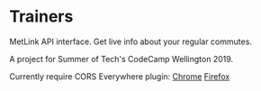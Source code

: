 # Trainers
MetLink API interface. Get live info about your regular commutes.

A project for Summer of Tech's CodeCamp Wellington 2019.

Currently require CORS Everywhere plugin:
[Chrome](https://chrome.google.com/webstore/detail/allow-control-allow-origi/nlfbmbojpeacfghkpbjhddihlkkiljbi)
[Firefox](https://addons.mozilla.org/en-US/firefox/addon/cors-everywhere/)
